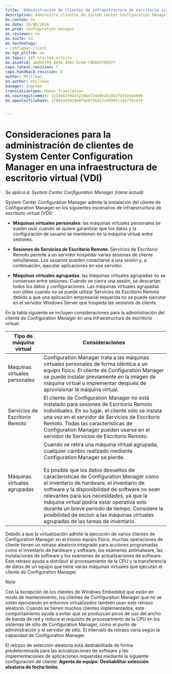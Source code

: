 ```yaml
---
title: "Administración de clientes de infraestructura de escritorio virtual (VDI) | System Center Configuration Manager "
description: Administre clientes de System Center Configuration Manager en una infraestructura de escritorio virtual (VDI).
ms.custom: na
ms.date: 10/06/2016
ms.prod: configuration-manager
ms.reviewer: na
ms.suite: na
ms.technology:
- configmgr-client
ms.tgt_pltfrm: na
ms.topic: get-started-article
ms.assetid: abd45393-d84e-4583-bc80-74bbb3709577
caps.latest.revision: 7
caps.handback.revision: 0
author: Mtillman
ms.author: mtillman
manager: angrobe
translationtype: Human Translation
ms.sourcegitcommit: 1134bb2f04152288e72d40b1b1083f415cb4e900
ms.openlocfilehash: 2f9014a592de07ae8f36d23ce939fc1de776cd76


---
```

# <a name="considerations-for-managing-system-center-configuration-manager-clients-in-a-virtual-desktop-infrastructure-vdi"></a>Consideraciones para la administración de clientes de System Center Configuration Manager en una infraestructura de escritorio virtual (VDI)

*Se aplica a: System Center Configuration Manager (rama actual)*

System Center Configuration Manager admite la instalación del cliente de Configuration Manager en los siguientes escenarios de infraestructura de escritorio virtual (VDI):  

-   **Máquinas virtuales personales**: las máquinas virtuales personales se suelen usar cuando se quiere garantizar que los datos y la configuración de usuario se mantienen en la máquina virtual entre sesiones.  

-   **Sesiones de Servicios de Escritorio Remoto**: Servicios de Escritorio Remoto permite a un servidor hospedar varias sesiones de cliente simultáneas. Los usuarios pueden conectarse a una sesión y, a continuación, ejecutar aplicaciones en ese servidor.  

-   **Máquinas virtuales agrupadas**: las máquinas virtuales agrupadas no se conservan entre sesiones. Cuando se cierra una sesión, se descartan todos los datos y configuraciones. Las máquinas virtuales agrupadas son útiles cuando no se puede utilizar Servicios de Escritorio Remoto debido a que una aplicación empresarial requerida no se puede ejecutar en el servidor Windows Server que hospeda las sesiones de cliente.  

 En la tabla siguiente se incluyen consideraciones para la administración del cliente de Configuration Manager en una infraestructura de escritorio virtual.  

|Tipo de máquina virtual|Consideraciones|  
|--------------------------|--------------------|  
|Máquinas virtuales personales|Configuration Manager trata a las máquinas virtuales personales de forma idéntica a un equipo físico. El cliente de Configuration Manager se puede instalar previamente en la imagen de máquina virtual o implementar después de aprovisionar la máquina virtual.|  
|Servicios de Escritorio Remoto|El cliente de Configuration Manager no está instalado para sesiones de Escritorio Remoto individuales. En su lugar, el cliente sólo se instala una vez en el servidor de Servicios de Escritorio Remoto. Todas las características de Configuration Manager pueden usarse en el servidor de Servicios de Escritorio Remoto.|  
|Máquinas virtuales agrupadas|Cuando se retira una máquina virtual agrupada, cualquier cambio realizado mediante Configuration Manager se pierde.<br /><br /> Es posible que los datos devueltos de características de Configuration Manager como el inventario de hardware, el inventario de software y la disponibilidad de software no sean relevantes para sus necesidades, ya que la máquina virtual podría estar operativa solo durante un breve periodo de tiempo. Considere la posibilidad de excluir a las máquinas virtuales agrupadas de las tareas de inventario.|  

 Debido a que la virtualización admite la ejecución de varios clientes de Configuration Manager en el mismo equipo físico, muchas operaciones de cliente tienen un retraso aleatorio integrado para acciones programadas como el inventario de hardware y software, los exámenes antimalware, las instalaciones de software y los exámenes de actualizaciones de software. Este retraso ayuda a distribuir el procesamiento de la CPU y la transferencia de datos de un equipo que tiene varias máquinas virtuales que ejecutan el cliente de Configuration Manager.  

> [!NOTE]  
>  Con la excepción de los clientes de Windows Embedded que están en modo de mantenimiento, los clientes de Configuration Manager que no se están ejecutando en entornos virtualizados también usan este retraso aleatorio. Cuando se tienen muchos clientes implementados, este comportamiento ayuda a evitar que se produzcan picos de uso del ancho de banda de red y reduce el requisito de procesamiento de la CPU en los sistemas de sitio de Configuration Manager, como el punto de administración y el servidor de sitio. El intervalo de retraso varía según la capacidad de Configuration Manager.  
>   
>  El retraso de selección aleatoria está deshabilitada de forma predeterminada para las actualizaciones de software y las implementaciones de aplicaciones requeridas mediante la siguiente configuración de cliente: **Agente de equipo**: **Deshabilitar selección aleatoria de fecha límite**.



<!--HONumber=Nov16_HO1-->


